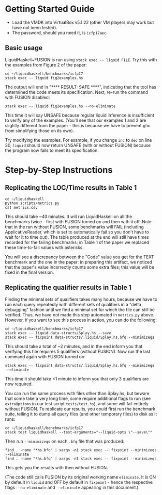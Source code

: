 # Getting Started Guide

- Load the VMDK into VirtualBox v5.1.22 (other VM players may work but have not been tested).
- The password, should you need it, is `icfp17aec`.

## Basic usage

LiquidHaskell+FUSION is run using `stack exec -- liquid FILE`. Try this with the examples from Figure 2 of the paper:

    cd ~/liquidhaskell/benchmarks/icfp17
    stack exec -- liquid fig2examples.hs

The output will end in "**** RESULT: SAFE ****", indicating that the tool has determined the code meets its specification. Next, re-run the command with FUSION disabled:

    stack exec -- liquid fig2examples.hs --no-eliminate

This time it will say UNSAFE because regular liquid inference is insufficient to verify any of the examples. (You'll see that our examples 1 and 2 are slightly different from the paper - this is because we have to prevent ghc from simplifying those on its own).

Try modifying the examples. For example, if you change `inc` to `dec` on line 30, `liquid` should now return UNSAFE (with or without FUSION) because the program now fails to meet its specification.

# Step-by-Step Instructions

## Replicating the LOC/Time results in Table 1

    cd ~/liquidhaskell
    python scripts/metrics.py
    cat metrics.csv

This should take ~40 minutes. It will run LiquidHaskell on all the benchmarks twice - first with FUSION turned on and then with it off. Note that in the run without FUSION, some benchmarks will FAIL (including ApplicativeReader, which is set to automatically fail so you don't have to wait for it to time out). The table produced at the end will still have times recorded for the failing benchmarks; in Table 1 of the paper we replaced these time-to-fail values with asterisks.

You will see a discrepancy between the "Code" value you get for the TEXT benchmark and the one in the paper: in preparing this artifact, we noticed that the paper's value incorrectly counts some extra files; this value will be fixed in the final version.

## Replicating the qualifier results in Table 1

Finding the minimal sets of qualifiers takes many hours, because we have to run each query repeatedly with different sets of qualifiers in a "delta debugging" fashion until we find a minimal set for which the file can still be verified. Thus, we have not made this step automated in `metrics.py` above. However, if you want to see this process in action, you can do the following:

    cd ~/liquidhaskell/benchmarks/icfp17
    stack exec -- liquid data-structs/Splay.hs --save
    stack exec -- fixpoint data-structs/.liquid/Splay.hs.bfq --minimizeqs

This should take a total of ~2 minutes, and in the end inform you that verifying this file requires 5 qualifiers (without FUSION). Now run the last command again with FUSION turned on:

    stack exec -- fixpoint data-structs/.liquid/Splay.hs.bfq --minimizeqs --eliminate

This time it should take <1 minute to inform you that only 3 qualifiers are now required.

You can run the same process with files other than Splay.hs, but beware that some take a very long time, some require additional flags to run (see `extraOptions` in our test script `tests/test.hs`), and some will fail entirely without FUSION. To replicate our results, you could first run the benchmark suite, telling it to dump all query files (and other temporary files) to disk as it runs:

    cd ~/liquidhaskell/benchmarks/icfp17
    stack test liquidhaskell --test-arguments="--liquid-opts \"--save\""

Then run `--minimizeqs` on each `.bfq` file that was produced:

    find . -name "*hs.bfq" | xargs -n1 stack exec -- fixpoint --minimizeqs --eliminate
    find . -name "*hs.bfq" | xargs -n1 stack exec -- fixpoint --minimizeqs
    
This gets you the results with then without FUSION. 

(The code still calls FUSION by its original working name `eliminate`. It is ON by default in `liquid` and OFF by default in `fixpoint` - hence the respective flags `--no-eliminate` and `--eliminate` appearing in this document.)
